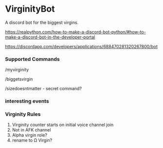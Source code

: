 # VirginityBot

A discord bot for the biggest virgins.

https://realpython.com/how-to-make-a-discord-bot-python/#how-to-make-a-discord-bot-in-the-developer-portal

https://discordapp.com/developers/applications/688470281320267800/bot

### Supported Commands

/myvirginity

/biggetsvirgin

/sizedoesntmatter - secret command?

### interesting events

### Virginity Rules

1. Virginity counter starts on initial voice channel join
2. Not in AFK channel
3. Alpha virgin role?
4. rename to Ω Virgin?
